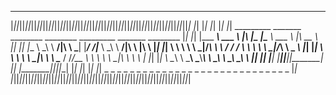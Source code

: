  _  _  _  _  _  _  _  _  _  _  _  _  _  _  _  _  _  _  _  _  _  _  _  _  _  _  _  _  _  _  _ 
|_||_||_||_||_||_||_||_||_||_||_||_||_||_||_||_||_||_||_||_||_||_||_||_||_||_||_||_||_||_||_|
|_|                                                                                       |_|
|_|                                                                                       |_|
|_|      _________  _______   ________  ________  _________  _______   ________           |_|
|_|     |\___   ___\\  ___ \ |\   ____\|\_____  \|\___   ___\\  ___ \ |\   __  \          |_|
|_|     \|___ \  \_\ \   __/|\ \  \___| \|___/  /\|___ \  \_\ \   __/|\ \  \|\  \         |_|
|_|          \ \  \ \ \  \_|/_\ \  \        /  / /    \ \  \ \ \  \_|/_\ \   _  _\        |_|
|_|           \ \  \ \ \  \_|\ \ \  \____  /  /_/__    \ \  \ \ \  \_|\ \ \  \\  \|       |_|
|_|            \ \__\ \ \_______\ \_______\\________\   \ \__\ \ \_______\ \__\\ _\       |_|
|_|             \|__|  \|_______|\|_______|\|_______|    \|__|  \|_______|\|__|\|__|      |_|
|_|                                                                                       |_|
|_| _  _  _  _  _  _  _  _  _  _  _  _  _  _  _  _  _  _  _  _  _  _  _  _  _  _  _  _  _ |_|
|_||_||_||_||_||_||_||_||_||_||_||_||_||_||_||_||_||_||_||_||_||_||_||_||_||_||_||_||_||_||_|


